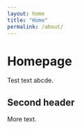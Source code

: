 ```yaml
---
layout: home
title: "Home"
permalink: /about/
---
```

# Homepage
Test text abcde.

## Second header
More text.